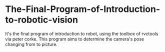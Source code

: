 # The-Final-Program-of-Introduction-to-robotic-vision
It's the final program of introduction to robot, using the toolbox of rvctools via peter corke. This program aims to determine the camera's pose changing from to picture.
